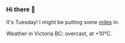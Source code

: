 ### Hi there :wave:

It's Tuesday! I might be putting some [miles](https://www.strava.com/athletes/889963) in.

Weather in Victoria BC: overcast, at +10°C.
